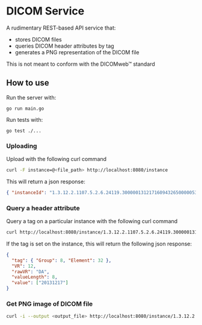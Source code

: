 # DICOM Service

A rudimentary REST-based API service that:

- stores DICOM files
- queries DICOM header attributes by tag
- generates a PNG representation of the DICOM file

This is not meant to conform with the DICOMweb™ standard

## How to use

Run the server with:

```
go run main.go
```

Run tests with:

```
go test ./...
```

### Uploading

Upload with the following curl command

```sh
curl -F instance=@<file_path> http://localhost:8080/instance
```

This will return a json response:

```json
{ "instanceId": "1.3.12.2.1107.5.2.6.24119.30000013121716094326500000535" }
```

### Query a header attribute

Query a tag on a particular instance with the following curl command

```sh
curl http://localhost:8080/instance/1.3.12.2.1107.5.2.6.24119.30000013121716094326500000535?tag=%280008%2C0020%29
```

If the tag is set on the instance, this will return the following json response:

```json
{
  "tag": { "Group": 8, "Element": 32 },
  "VR": 12,
  "rawVR": "DA",
  "valueLength": 8,
  "value": ["20131217"]
}
```

### Get PNG image of DICOM file

```sh
curl -i --output <output_file> http://localhost:8080/instance/1.3.12.2.1107.5.2.6.24119.30000013121716094326500000535/image
```
